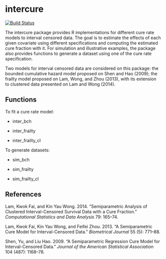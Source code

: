 <!-- README.md is generated from README.Rmd. Please edit that file -->
intercure
=========

[![Build Status](https://travis-ci.org/JBrettas/intercure.svg?branch=master)](https://travis-ci.org/JBrettas/intercure)

The intercure package provides R implementations for different cure rate models to interval censored data. The goal is to estimate the effects of each given covariate using different specifications and computing the estimated cure fraction with it. For simulation and illustrative examples, the package also provides functions to generate a dataset using one of the cure rate specification.

Two models for interval censored data are considered on this package: the bounded cumulative hazard model proposed on Shen and Hao (2009); the frailty model proposed on Lam, Wong, and Zhou (2013), with its extension to clustered data presented on Lam and Wong (2014).

Functions
---------

To fit a cure rate model:

-   inter\_bch

-   inter\_frailty

-   inter\_frailty\_cl

To generate datasets:

-   sim\_bch

-   sim\_frailty

-   sim\_frailty\_cl

References
----------

Lam, Kwok Fai, and Kin Yau Wong. 2014. “Semiparametric Analysis of Clustered Interval-Censored Survival Data with a Cure Fraction.” *Computational Statistics and Data Analysis* 79: 165–74.

Lam, Kwok Fai, Kin Yau Wong, and Feifei Zhou. 2013. “A Semiparametric Cure Model for Interval-Censored Data.” *Biometrical Journal* 55 (5): 771–88.

Shen, Yu, and Liu Hao. 2009. “A Semiparametric Regression Cure Model for Interval-Censored Data.” *Journal of the American Statistical Association* 104 (487): 1168–78.
